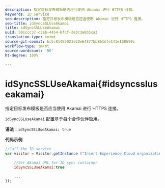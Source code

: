 ```yaml
---
description: 指定目标发布模板是否应当使用 Akamai 进行 HTTPS 连接。
keywords: ID Service
seo-description: 指定目标发布模板是否应当使用 Akamai 进行 HTTPS 连接。
seo-title: idSyncSSLUseAkamai
title: idSyncSSLUseAkamai
uuid: 501ccc37-c3ab-4454-bfcf-3e3c3e8b5ca3
translation-type: tm+mt
source-git-commit: bc5c81455023e22e64877bb861dfe141e158599c
workflow-type: tm+mt
source-wordcount: '50'
ht-degree: 100%

---
```



# idSyncSSLUseAkamai{#idsyncssluseakamai}

指定目标发布模板是否应当使用 Akamai 进行 HTTPS 连接。

`idSyncSSLUseAkamai` 配置基于每个合作伙伴启用。

**语法：**`idSyncSSLUseAkamai: true`

**代码示例**

```js
//Call the ID service 
var visitor = Visitor.getInstance ("Insert Experience Cloud organization ID here",{ 
 
    //Set Akamai URL for ID sync container 
    idSyncSSLUseAkamai:true 
 
    ... 
});
```

